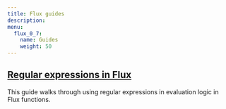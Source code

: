```yaml
---
title: Flux guides
description:
menu:
  flux_0_7:
    name: Guides
    weight: 50
---
```


## [Regular expressions in Flux](/flux/v0.7/guides/regular-expressions)
This guide walks through using regular expressions in evaluation logic in Flux functions.
